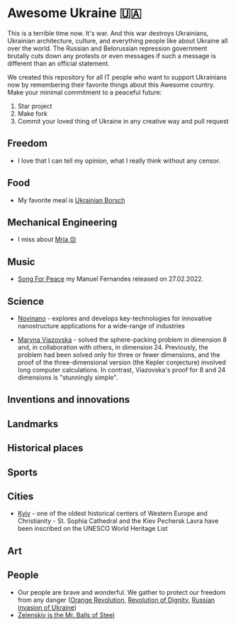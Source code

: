 # Awesome Ukraine 🇺🇦

This is a terrible time now. It's war. And this war destroys Ukrainians, Ukrainian architecture, culture, and everything people like about Ukraine all over the world.
The Russian and Belorussian repression government brutally cuts down any protests or even messages if such a message is different than an official statement.

We created this repository for all IT people who want to support Ukrainians now by remembering their favorite things about this Awesome country.
Make your minimal commitment to a peaceful future:

1. Star project
2. Make fork
3. Commit your loved thing of Ukraine in any creative way and pull request

## Freedom

- I love that I can tell my opinion, what I really think without any censor.

## Food

- My favorite meal is [Ukrainian Borsch](https://www.unian.ua/lite/holidays/borshch-recept-recept-ukrajinskogo-chervonogo-borshchu-10976501.html)

## Mechanical Engineering

- I miss about [Mria 😞](https://en.wikipedia.org/wiki/Antonov_An-225_Mriya)

## Music
* [Song For Peace](https://www.youtube.com/watch?v=P_1VsBWA8-c) my Manuel Fernandes released on 27.02.2022.

## Science

- [Novinano](https://www.novinano.com/) - explores and develops key-technologies for innovative nanostructure applications for a wide-range of industries

- [Maryna Viazovska](https://en.wikipedia.org/wiki/Maryna_Viazovska) - solved the sphere-packing problem in dimension 8 and, in collaboration with others, in dimension 24. Previously, the problem had been solved only for three or fewer dimensions, and the proof of the three-dimensional version (the Kepler conjecture) involved long computer calculations. In contrast, Viazovska's proof for 8 and 24 dimensions is "stunningly simple".

## Inventions and innovations

## Landmarks

## Historical places

## Sports

## Cities

- [Kyiv](https://en.wikipedia.org/wiki/Kyiv) - one of the oldest historical centers of Western Europe and Christianity - St. Sophia Cathedral and the Kiev Pechersk Lavra have been inscribed on the UNESCO World Heritage List

## Art

## People

- Our people are brave and wonderful. We gather to protect our freedom from any danger ([Orange Revolution](https://en.wikipedia.org/wiki/Orange_Revolution), [Revolution of Dignity](https://en.wikipedia.org/wiki/Revolution_of_Dignity), [Russian invasion of Ukraine](https://en.wikipedia.org/wiki/2022_Russian_invasion_of_Ukraine))
- [Zelenskiy is the Mr. Balls of Steel](https://www.reuters.com/world/europe/ukraine-wont-respond-provocations-zelenskiy-says-2022-02-19/)
